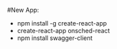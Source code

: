 #New App:
- npm install -g create-react-app
- create-react-app onsched-react
- npm install swagger-client
